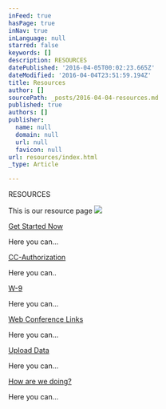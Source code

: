 ```yaml
---
inFeed: true
hasPage: true
inNav: true
inLanguage: null
starred: false
keywords: []
description: RESOURCES
datePublished: '2016-04-05T00:02:23.665Z'
dateModified: '2016-04-04T23:51:59.194Z'
title: Resources
author: []
sourcePath: _posts/2016-04-04-resources.md
published: true
authors: []
publisher:
  name: null
  domain: null
  url: null
  favicon: null
url: resources/index.html
_type: Article

---
```

RESOURCES

This is our resource page
![](https://the-grid-user-content.s3-us-west-2.amazonaws.com/94403d7c-8c1c-402a-bf00-cdcd0252c34e.jpg)

[Get Started Now][0]

Here you can...

[CC-Authorization][1]

Here you can..

[W-9][2]

Here you can...

[Web Conference Links][3]

Here you can...

[Upload Data][4]

Here you can...

[How are we doing?][5]

Here you can...

[0]: https://thegrid.ai/climb-consulting/get-started-now/
[1]: https://thegrid.ai/climb-consulting/cc-authorization/
[2]: https://thegrid.ai/climb-consulting/w-9/
[3]: https://thegrid.ai/climb-consulting/web-conference-links/
[4]: https://thegrid.ai/climb-consulting/upload-data/
[5]: https://thegrid.ai/climb-consulting/how-are-we-doing/